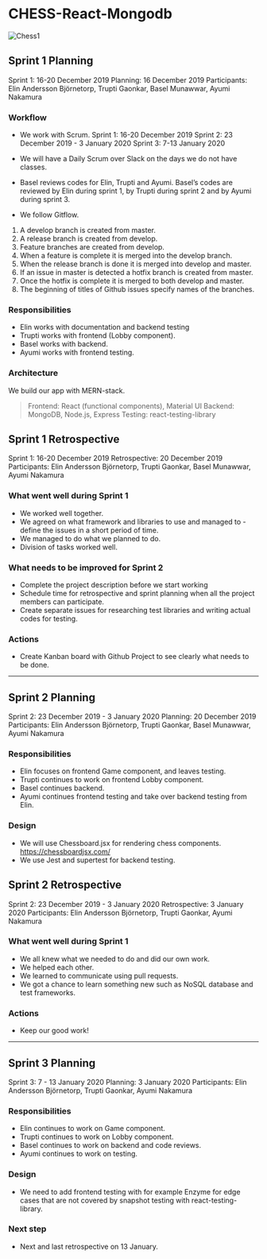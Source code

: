 # CHESS-React-Mongodb

![Chess1](https://user-images.githubusercontent.com/14937374/79684302-6ef7dc00-8230-11ea-9146-d2e785d8b05c.gif)

## Sprint 1 Planning
Sprint 1: 16-20 December 2019
Planning: 16 December 2019
Participants: Elin Andersson Björnetorp, Trupti Gaonkar, Basel Munawwar, Ayumi Nakamura

### Workflow
- We work with Scrum.
Sprint 1: 16-20 December 2019
Sprint 2: 23 December 2019 - 3 January 2020
Sprint 3: 7-13 January 2020

- We will have a Daily Scrum over Slack on the days we do not have classes.

- Basel reviews codes for Elin, Trupti and Ayumi. Basel’s codes are reviewed by Elin during sprint 1, by Trupti during sprint 2 and by Ayumi during sprint 3.

- We follow Gitflow.
1. A develop branch is created from master.
2. A release branch is created from develop.
3. Feature branches are created from develop.
4. When a feature is complete it is merged into the develop branch.
5. When the release branch is done it is merged into develop and master.
6. If an issue in master is detected a hotfix branch is created from master.
7. Once the hotfix is complete it is merged to both develop and master.
8. The beginning of titles of Github issues specify names of the branches.

### Responsibilities
- Elin works with documentation and backend testing
- Trupti works with frontend (Lobby component).
- Basel works with backend.
- Ayumi works with frontend testing.

### Architecture
We build our app with MERN-stack.
> Frontend: React (functional components), Material UI
> Backend: MongoDB, Node.js, Express
> Testing: react-testing-library

## Sprint 1 Retrospective
Sprint 1: 16-20 December 2019
Retrospective: 20 December 2019
Participants: Elin Andersson Björnetorp, Trupti Gaonkar, Basel Munawwar, Ayumi Nakamura

### What went well during Sprint 1
- We worked well together.
- We agreed on what framework and libraries to use and managed to - define the issues in a short period of time.
- We managed to do what we planned to do.
- Division of tasks worked well.

### What needs to be improved for Sprint 2
- Complete the project description before we start working
- Schedule time for retrospective and sprint planning when all the project members can participate.
- Create separate issues for researching test libraries and writing actual codes for testing.

### Actions
- Create Kanban board with Github Project to see clearly what needs to be done.
---------------------------------------------------------------------------------------------------------------------

## Sprint 2 Planning
Sprint 2: 23 December 2019 - 3 January 2020
Planning: 20 December 2019
Participants: Elin Andersson Björnetorp, Trupti Gaonkar, Basel Munawwar, Ayumi Nakamura

### Responsibilities

- Elin focuses on frontend Game component, and leaves testing.
- Trupti continues to work on frontend Lobby component.
- Basel continues backend.
- Ayumi continues frontend testing and take over backend testing from Elin.

### Design
- We will use Chessboard.jsx for rendering chess components.
https://chessboardjsx.com/
- We use Jest and supertest for backend testing.

## Sprint 2 Retrospective
Sprint 2: 23 December 2019 - 3 January 2020
Retrospective: 3 January 2020
Participants: Elin Andersson Björnetorp, Trupti Gaonkar, Ayumi Nakamura

### What went well during Sprint 1
- We all knew what we needed to do and did our own work.
- We helped each other.
- We learned to communicate using pull requests.
- We got a chance to learn something new such as NoSQL database and test frameworks.

### Actions
- Keep our good work!
--------------------------------------------------------------------------------------------------------------------

## Sprint 3 Planning
Sprint 3: 7 - 13 January 2020
Planning: 3 January 2020
Participants: Elin Andersson Björnetorp, Trupti Gaonkar, Ayumi Nakamura

### Responsibilities
- Elin continues to work on Game component.
- Trupti continues to work on Lobby component.
- Basel continues to work on backend and code reviews.
- Ayumi continues to work on testing.

### Design
- We need to add frontend testing with for example Enzyme for edge cases that are not covered by snapshot testing with react-testing-library.

### Next step
- Next and last retrospective on 13 January.
